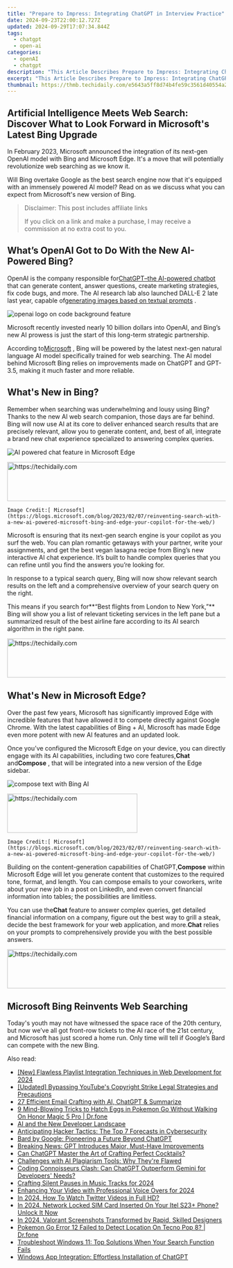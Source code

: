 ```yaml
---
title: "Prepare to Impress: Integrating ChatGPT in Interview Practice"
date: 2024-09-23T22:00:12.727Z
updated: 2024-09-29T17:07:34.844Z
tags:
  - chatgpt
  - open-ai
categories:
  - openAI
  - chatgpt
description: "This Article Describes Prepare to Impress: Integrating ChatGPT in Interview Practice"
excerpt: "This Article Describes Prepare to Impress: Integrating ChatGPT in Interview Practice"
thumbnail: https://thmb.techidaily.com/e5643a5ff8d74b4fe59c3561d40554a2f62dd894777e476ebe9274260c57e1be.jpg
---
```


## Artificial Intelligence Meets Web Search: Discover What to Look Forward in Microsoft's Latest Bing Upgrade

 In February 2023, Microsoft announced the integration of its next-gen OpenAI model with Bing and Microsoft Edge. It's a move that will potentially revolutionize web searching as we know it.

 Will Bing overtake Google as the best search engine now that it's equipped with an immensely powered AI model? Read on as we discuss what you can expect from Microsoft's new version of Bing.

>  Disclaimer: This post includes affiliate links
>
>  If you click on a link and make a purchase, I may receive a commission at no extra cost to you.
>

## What’s OpenAI Got to Do With the New AI-Powered Bing?

 OpenAI is the company responsible for[ChatGPT–the AI-powered chatbot](http://www.makeuseof.com/how-to-use-chatgpt-by-openai/) that can generate content, answer questions, create marketing strategies, fix code bugs, and more. The AI research lab also launched DALL-E 2 late last year, capable of[generating images based on textual prompts](https://www.makeuseof.com/how-to-use-dall-e-2/) .

![openai logo on code background feature](https://static1.makeuseofimages.com/wordpress/wp-content/uploads/2023/02/openai-logo-on-code-background-feature.jpg)

 Microsoft recently invested nearly 10 billion dollars into OpenAI, and Bing’s new AI prowess is just the start of this long-term strategic partnership.

 According to[Microsoft](https://blogs.microsoft.com/blog/2023/02/07/reinventing-search-with-a-new-ai-powered-microsoft-bing-and-edge-your-copilot-for-the-web/) , Bing will be powered by the latest next-gen natural language AI model specifically trained for web searching. The AI model behind Microsoft Bing relies on improvements made on ChatGPT and GPT-3.5, making it much faster and more reliable.

## What's New in Bing?

 Remember when searching was underwhelming and lousy using Bing? Thanks to the new AI web search companion, those days are far behind. Bing will now use AI at its core to deliver enhanced search results that are precisely relevant, allow you to generate content, and, best of all, integrate a brand new chat experience specialized to answering complex queries.

![AI powered chat feature in Microsoft Edge](https://static1.makeuseofimages.com/wordpress/wp-content/uploads/2023/02/bing-chat-new.jpg)

<!-- affiliate ads begin -->
<a href="https://ephamedtechinc.pxf.io/c/5597632/2137203/26400" target="_top" id="2137203">
  <img src="//a.impactradius-go.com/display-ad/26400-2137203" border="0" alt="https://techidaily.com" width="728" height="90"/>
</a>
<img height="0" width="0" src="https://ephamedtechinc.pxf.io/i/5597632/2137203/26400" style="position:absolute;visibility:hidden;" border="0" />
<!-- affiliate ads end -->

` Image Credit:[ Microsoft](https://blogs.microsoft.com/blog/2023/02/07/reinventing-search-with-a-new-ai-powered-microsoft-bing-and-edge-your-copilot-for-the-web/) `

 Microsoft is ensuring that its next-gen search engine is your copilot as you surf the web. You can plan romantic getaways with your partner, write your assignments, and get the best vegan lasagna recipe from Bing’s new interactive AI chat experience. It’s built to handle complex queries that you can refine until you find the answers you’re looking for.

 In response to a typical search query, Bing will now show relevant search results on the left and a comprehensive overview of your search query on the right.

 This means if you search for**“Best flights from London to New York,”** Bing will show you a list of relevant ticketing services in the left pane but a summarized result of the best airline fare according to its AI search algorithm in the right pane.

<!-- affiliate ads begin -->
<a href="https://ephamedtechinc.pxf.io/c/5597632/2137222/26400" target="_top" id="2137222">
  <img src="//a.impactradius-go.com/display-ad/26400-2137222" border="0" alt="https://techidaily.com" width="728" height="90"/>
</a>
<img height="0" width="0" src="https://ephamedtechinc.pxf.io/i/5597632/2137222/26400" style="position:absolute;visibility:hidden;" border="0" />
<!-- affiliate ads end -->

## What's New in Microsoft Edge?

 Over the past few years, Microsoft has significantly improved Edge with incredible features that have allowed it to compete directly against Google Chrome. With the latest capabilities of Bing + AI, Microsoft has made Edge even more potent with new AI features and an updated look.

 Once you’ve configured the Microsoft Edge on your device, you can directly engage with its AI capabilities, including two core features,**Chat** and**Compose** , that will be integrated into a new version of the Edge sidebar.

![compose text with Bing AI](https://static1.makeuseofimages.com/wordpress/wp-content/uploads/2023/02/bing-ai-compose-new.jpg)

<!-- affiliate ads begin -->
<a href="https://aligracehair.sjv.io/c/5597632/1975816/19272" target="_top" id="1975816">
  <img src="//a.impactradius-go.com/display-ad/19272-1975816" border="0" alt="https://techidaily.com" width="300" height="90"/>
</a>
<img height="0" width="0" src="https://aligracehair.sjv.io/i/5597632/1975816/19272" style="position:absolute;visibility:hidden;" border="0" />
<!-- affiliate ads end -->

` Image Credit:[ Microsoft](https://blogs.microsoft.com/blog/2023/02/07/reinventing-search-with-a-new-ai-powered-microsoft-bing-and-edge-your-copilot-for-the-web/) `

 Building on the content-generation capabilities of ChatGPT,**Compose** within Microsoft Edge will let you generate content that customizes to the required tone, format, and length. You can compose emails to your coworkers, write about your new job in a post on LinkedIn, and even convert financial information into tables; the possibilities are limitless.

 You can use the**Chat** feature to answer complex queries, get detailed financial information on a company, figure out the best way to grill a steak, decide the best framework for your web application, and more.**Chat** relies on your prompts to comprehensively provide you with the best possible answers.

<!-- affiliate ads begin -->
<a href="https://aligracehair.sjv.io/c/5597632/1938682/19272" target="_top" id="1938682">
  <img src="//a.impactradius-go.com/display-ad/19272-1938682" border="0" alt="https://techidaily.com" width="728" height="90"/>
</a>
<img height="0" width="0" src="https://aligracehair.sjv.io/i/5597632/1938682/19272" style="position:absolute;visibility:hidden;" border="0" />
<!-- affiliate ads end -->

## Microsoft Bing Reinvents Web Searching

 Today's youth may not have witnessed the space race of the 20th century, but now we’ve all got front-row tickets to the AI race of the 21st century, and Microsoft has just scored a home run. Only time will tell if Google’s Bard can compete with the new Bing.

<ins class="adsbygoogle"
     style="display:block"
     data-ad-format="autorelaxed"
     data-ad-client="ca-pub-7571918770474297"
     data-ad-slot="1223367746"></ins>

<ins class="adsbygoogle"
     style="display:block"
     data-ad-client="ca-pub-7571918770474297"
     data-ad-slot="8358498916"
     data-ad-format="auto"
     data-full-width-responsive="true"></ins>

<span class="atpl-alsoreadstyle">Also read:</span>
<div><ul>
<li><a href="https://eaxpv-info.techidaily.com/new-flawless-playlist-integration-techniques-in-web-development-for-2024/"><u>[New] Flawless Playlist Integration Techniques in Web Development for 2024</u></a></li>
<li><a href="https://youtube-clips.techidaily.com/updated-bypassing-youtubes-copyright-strike-legal-strategies-and-precautions/"><u>[Updated] Bypassing YouTube's Copyright Strike Legal Strategies and Precautions</u></a></li>
<li><a href="https://tech-revival.techidaily.com/27-efficient-email-crafting-with-ai-chatgpt-and-summarize/"><u>27 Efficient Email Crafting with AI, ChatGPT & Summarize</u></a></li>
<li><a href="https://pokemon-go-android.techidaily.com/9-mind-blowing-tricks-to-hatch-eggs-in-pokemon-go-without-walking-on-honor-magic-5-pro-drfone-by-drfone-virtual-android/"><u>9 Mind-Blowing Tricks to Hatch Eggs in Pokemon Go Without Walking On Honor Magic 5 Pro | Dr.fone</u></a></li>
<li><a href="https://tech-revival.techidaily.com/ai-and-the-new-developer-landscape/"><u>AI and the New Developer Landscape</u></a></li>
<li><a href="https://tech-revival.techidaily.com/anticipating-hacker-tactics-the-top-7-forecasts-in-cybersecurity/"><u>Anticipating Hacker Tactics: The Top 7 Forecasts in Cybersecurity</u></a></li>
<li><a href="https://tech-revival.techidaily.com/bard-by-google-pioneering-a-future-beyond-chatgpt/"><u>Bard by Google: Pioneering a Future Beyond ChatGPT</u></a></li>
<li><a href="https://tech-revival.techidaily.com/breaking-news-gpt-introduces-major-must-have-improvements/"><u>Breaking News: GPT Introduces Major, Must-Have Improvements</u></a></li>
<li><a href="https://tech-revival.techidaily.com/can-chatgpt-master-the-art-of-crafting-perfect-cocktails/"><u>Can ChatGPT Master the Art of Crafting Perfect Cocktails?</u></a></li>
<li><a href="https://tech-revival.techidaily.com/challenges-with-ai-plagiarism-tools-why-theyre-flawed/"><u>Challenges with AI Plagiarism Tools: Why They're Flawed</u></a></li>
<li><a href="https://tech-revival.techidaily.com/coding-connoisseurs-clash-can-chatgpt-outperform-gemini-for-developers-needs/"><u>Coding Connoisseurs Clash: Can ChatGPT Outperform Gemini for Developers' Needs?</u></a></li>
<li><a href="https://extra-lessons.techidaily.com/crafting-silent-pauses-in-music-tracks-for-2024/"><u>Crafting Silent Pauses in Music Tracks for 2024</u></a></li>
<li><a href="https://on-screen-recording.techidaily.com/enhancing-your-video-with-professional-voice-overs-for-2024/"><u>Enhancing Your Video with Professional Voice Overs for 2024</u></a></li>
<li><a href="https://twitter-videos.techidaily.com/in-2024-how-to-watch-twitter-videos-in-full-hd/"><u>In 2024, How To Watch Twitter Videos in Full HD?</u></a></li>
<li><a href="https://sim-unlock.techidaily.com/in-2024-network-locked-sim-card-inserted-on-your-itel-s23plus-phone-unlock-it-now-by-drfone-android/"><u>In 2024, Network Locked SIM Card Inserted On Your Itel S23+ Phone? Unlock It Now</u></a></li>
<li><a href="https://youtube-docs.techidaily.com/24-valorant-screenshots-transformed-by-rapid-skilled-designers/"><u>In 2024, Valorant Screenshots Transformed by Rapid, Skilled Designers</u></a></li>
<li><a href="https://android-pokemon-go.techidaily.com/pokemon-go-error-12-failed-to-detect-location-on-tecno-pop-8-drfone-by-drfone-virtual-android/"><u>Pokemon Go Error 12 Failed to Detect Location On Tecno Pop 8? | Dr.fone</u></a></li>
<li><a href="https://technical-tips.techidaily.com/troubleshoot-windows-11-top-solutions-when-your-search-function-fails/"><u>Troubleshoot Windows 11: Top Solutions When Your Search Function Fails</u></a></li>
<li><a href="https://tech-revival.techidaily.com/windows-app-integration-effortless-installation-of-chatgpt/"><u>Windows App Integration: Effortless Installation of ChatGPT</u></a></li>
</ul></div>

